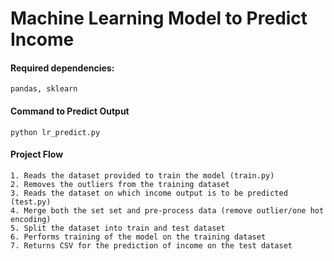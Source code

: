 # Machine Learning Model to Predict Income

#### Required dependencies: 
```
pandas, sklearn
```

#### Command to Predict Output
```
python lr_predict.py
```

#### Project Flow
```
1. Reads the dataset provided to train the model (train.py)
2. Removes the outliers from the training dataset
3. Reads the dataset on which income output is to be predicted (test.py)
4. Merge both the set set and pre-process data (remove outlier/one hot encoding)
5. Split the dataset into train and test dataset
6. Performs training of the model on the training dataset
7. Returns CSV for the prediction of income on the test dataset
```